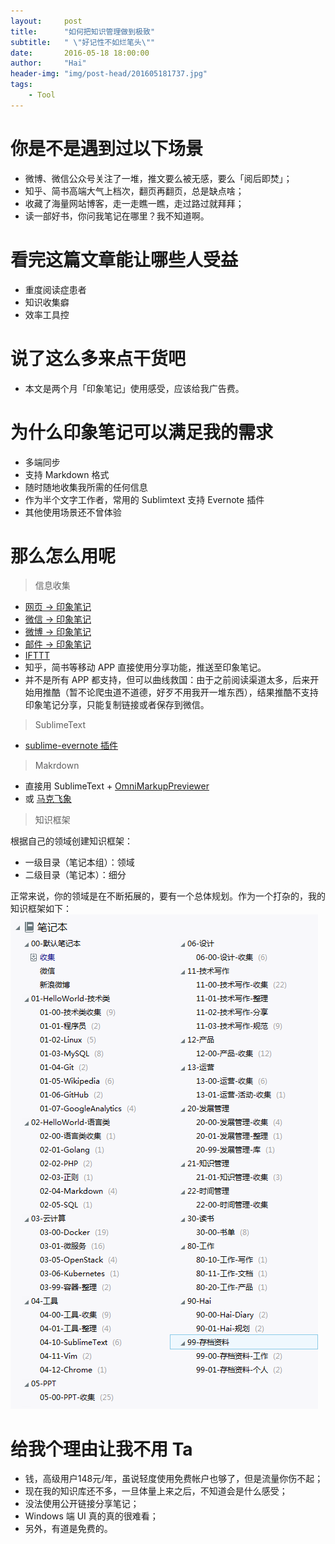```yaml
---
layout:     post
title:      "如何把知识管理做到极致"
subtitle:   " \"好记性不如烂笔头\""
date:       2016-05-18 18:00:00
author:     "Hai"
header-img: "img/post-head/201605181737.jpg"
tags:
    - Tool
---
```


# 你是不是遇到过以下场景

* 微博、微信公众号关注了一堆，推文要么被无感，要么「阅后即焚」；
* 知乎、简书高端大气上档次，翻页再翻页，总是缺点啥；
* 收藏了海量网站博客，走一走瞧一瞧，走过路过就拜拜；
* 读一部好书，你问我笔记在哪里？我不知道啊。

# 看完这篇文章能让哪些人受益

* 重度阅读症患者
* 知识收集癖
* 效率工具控
 
# 说了这么多来点干货吧

* 本文是两个月「印象笔记」使用感受，应该给我广告费。

# 为什么印象笔记可以满足我的需求

* 多端同步
* 支持 Markdown 格式
* 随时随地收集我所需的任何信息
* 作为半个文字工作者，常用的 Sublimtext 支持 Evernote 插件
* 其他使用场景还不曾体验

# 那么怎么用呢

> 信息收集

* [网页 -> 印象笔记](https://www.yinxiang.com/webclipper/guide/)
* [微信 -> 印象笔记](https://help.yinxiang.com/hc/zh-cn/articles/213419567)
* [微博 -> 印象笔记](https://appcenter.yinxiang.com/app/myyxbj/weibo/)
* [邮件 -> 印象笔记](https://help.yinxiang.com/hc/zh-cn/articles/209005347)
* [IFTTT](https://ifttt.com/evernote)
* 知乎，简书等移动 APP 直接使用分享功能，推送至印象笔记。
* 并不是所有 APP 都支持，但可以曲线救国：由于之前阅读渠道太多，后来开始用推酷（暂不论爬虫道不道德，好歹不用我开一堆东西），结果推酷不支持印象笔记分享，只能复制链接或者保存到微信。

> SublimeText

* [sublime-evernote 插件](https://github.com/bordaigorl/sublime-evernote)

> Makrdown

* 直接用 SublimeText + [OmniMarkupPreviewer](http://theo.im/OmniMarkupPreviewer/)
* 或 [马克飞象](https://maxiang.io/)

> 知识框架

根据自己的领域创建知识框架：

* 一级目录（笔记本组）：领域
* 二级目录（笔记本）：细分

正常来说，你的领域是在不断拓展的，要有一个总体规划。作为一个打杂的，我的知识框架如下：
![](https://raw.githubusercontent.com/zqhai/zqhai.github.io/master/img/post/201605181737.jpg)

# 给我个理由让我不用 Ta
* 钱，高级用户148元/年，虽说轻度使用免费帐户也够了，但是流量你伤不起；
* 现在我的知识库还不多，一旦体量上来之后，不知道会是什么感受；
* 没法使用公开链接分享笔记；
* Windows 端 UI 真的真的很难看；
* 另外，有道是免费的。